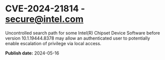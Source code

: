 # CVE-2024-21814 - secure@intel.com

Uncontrolled search path for some Intel(R) Chipset Device Software before version 10.1.19444.8378 may allow an authenticated user to potentially enable escalation of privilege via local access.

**Publish date:** 2024-05-16
